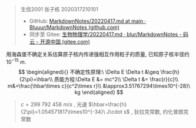 >生信2001 张子栋 2020317210101
>
>+ GitHub: [MarkdownNotes/20220417.md at main · Bluuur/MarkdownNotes (github.com)](https://github.com/Bluuur/MarkdownNotes/blob/main/生物物理学/20220417.md)
>+ 同步至 Gitee: [生物物理学/20220417.md · blur/MarkdownNotes - 码云 - 开源中国 (gitee.com)](https://gitee.com/bluur/MarkdownNotes/blob/main/生物物理学/20220417.md)

用海森堡不确定关系估算原子核内传递强相互作用粒子的质量, 已知原子核半径约 $10^{-15}\ m$. 
$$
\begin{aligned}{}
不确定性原理:\ \Delta E \Delta t &\geq \frac{h}{2\pi}=\hbar\\
质能方程:\Delta E &= mc^2\\
\Delta t &= \frac{r}{c}\\
m&=\frac{\hbar\times c}{c^2\times r}\\
&\approx3.51767294\times10^{-28}\ kg
\end{aligned}
$$

> $c = 299\ 792\ 458\ m / s$ , 光速
> $\hbar=\frac{h}{2\pi}=1.054571817\times10^{-34}\ J\cdot s$  , 狄拉克常数, 约化普朗克常数
